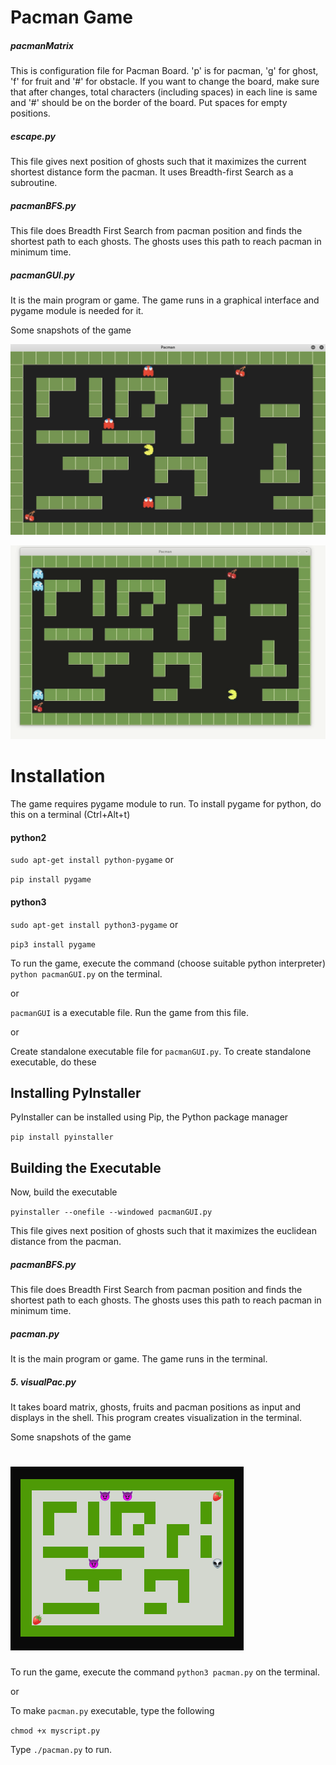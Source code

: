 # Pacman Game

##### pacmanMatrix
 This is configuration file for Pacman Board. 'p' is for pacman, 'g' for ghost, 'f' for fruit and '#' for obstacle. If you want to change the board, make sure that after changes, total characters (including spaces) in each line is same and '#' should be on the border of the board. Put spaces for empty positions. 
##### escape.py
  This file gives next position of ghosts such that it maximizes the current shortest distance form the pacman. It uses Breadth-first Search as a subroutine.
##### pacmanBFS.py
  This file does Breadth First Search from pacman position and finds the shortest path to each ghosts. The ghosts uses this path to reach pacman in minimum time.
##### pacmanGUI.py
  It is the main program or game. The game runs in a graphical interface and pygame module is needed for it.
  
  Some snapshots of the game
  
  ![Pacman1](https://github.com/iamrakesh28/pacman-game/blob/gui/Images/pac-game1.png) 
  
  ![Pacman2](https://github.com/iamrakesh28/pacman-game/blob/gui/Images/pacman.gif)

# Installation

The game requires pygame module to run. To install pygame for python, do this on a terminal (Ctrl+Alt+t)

#### python2
`sudo apt-get install python-pygame`
or

`pip install pygame`

#### python3
`sudo apt-get install python3-pygame`
or

`pip3 install pygame`

To run the game, execute the command (choose suitable python interpreter) `python pacmanGUI.py` on the terminal.

or

`pacmanGUI` is a executable file. Run the game from this file.

or

Create standalone executable file for `pacmanGUI.py`. To create standalone executable, do these

## Installing PyInstaller
PyInstaller can be installed using Pip, the Python package manager

`pip install pyinstaller`

## Building the Executable

Now, build the executable

`pyinstaller --onefile --windowed pacmanGUI.py`

This file gives next position of ghosts such that it maximizes the euclidean distance from the pacman.
##### pacmanBFS.py
  This file does Breadth First Search from pacman position and finds the shortest path to each ghosts. The ghosts uses this path to reach pacman in minimum time.
##### pacman.py
  It is the main program or game. The game runs in the terminal.
  
##### 5. visualPac.py
  It takes board matrix, ghosts, fruits and pacman positions as input and displays in the shell. This program creates visualization in the terminal.
  
  Some snapshots of the game
  
#	![Pacman1](https://github.com/iamrakesh28/Games/blob/master/images/pacman1.png)

To run the game, execute the command `python3 pacman.py` on the terminal.

or

To make `pacman.py` executable, type the following

`chmod +x myscript.py`

Type `./pacman.py` to run.
